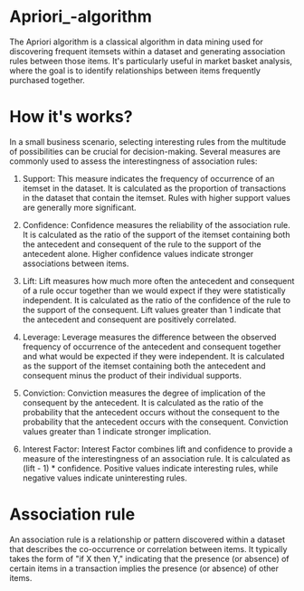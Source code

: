 # Apriori_-algorithm
The Apriori algorithm is a classical algorithm in data mining used for discovering frequent itemsets within a dataset and generating association rules between those items. It's particularly useful in market basket analysis, where the goal is to identify relationships between items frequently purchased together.

# How it's works?
In a small business scenario, selecting interesting rules from the multitude of possibilities can be crucial for decision-making. Several measures are commonly used to assess the interestingness of association rules:

1) Support: This measure indicates the frequency of occurrence of an itemset in the dataset. It is calculated as the proportion of transactions in the dataset that contain the itemset. Rules with higher support values are generally more significant.

2) Confidence: Confidence measures the reliability of the association rule. It is calculated as the ratio of the support of the itemset containing both the antecedent and consequent of the rule to the support of the antecedent alone. Higher confidence values indicate stronger associations between items.

3) Lift: Lift measures how much more often the antecedent and consequent of a rule occur together than we would expect if they were statistically independent. It is calculated as the ratio of the confidence of the rule to the support of the consequent. Lift values greater than 1 indicate that the antecedent and consequent are positively correlated.

4) Leverage: Leverage measures the difference between the observed frequency of occurrence of the antecedent and consequent together and what would be expected if they were independent. It is calculated as the support of the itemset containing both the antecedent and consequent minus the product of their individual supports.

5) Conviction: Conviction measures the degree of implication of the consequent by the antecedent. It is calculated as the ratio of the probability that the antecedent occurs without the consequent to the probability that the antecedent occurs with the consequent. Conviction values greater than 1 indicate stronger implication.

6) Interest Factor: Interest Factor combines lift and confidence to provide a measure of the interestingness of an association rule. It is calculated as (lift - 1) * confidence. Positive values indicate interesting rules, while negative values indicate uninteresting rules.

# Association rule 
An association rule is a relationship or pattern discovered within a dataset that describes the co-occurrence or correlation between items. It typically takes the form of "if X then Y," indicating that the presence (or absence) of certain items in a transaction implies the presence (or absence) of other items.
